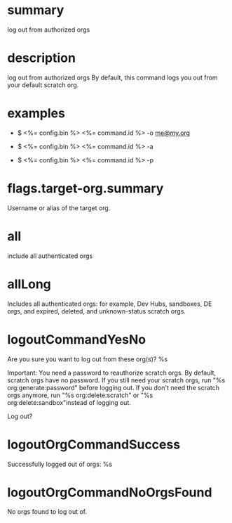 # summary

log out from authorized orgs

# description

log out from authorized orgs
By default, this command logs you out from your default scratch org.

# examples

- $ <%= config.bin %> <%= command.id %> -o me@my.org

- $ <%= config.bin %> <%= command.id %> -a

- $ <%= config.bin %> <%= command.id %> -p

# flags.target-org.summary

Username or alias of the target org.

# all

include all authenticated orgs

# allLong

Includes all authenticated orgs: for example, Dev Hubs, sandboxes, DE orgs, and expired, deleted, and unknown-status scratch orgs.

# logoutCommandYesNo

Are you sure you want to log out from these org(s)?
%s

Important: You need a password to reauthorize scratch orgs. By default, scratch orgs have no password. If you still need your scratch orgs, run "%s org:generate:password" before logging out. If you don't need the scratch orgs anymore, run "%s org:delete:scratch" or "%s org:delete:sandbox"instead of logging out.

Log out?

# logoutOrgCommandSuccess

Successfully logged out of orgs: %s

# logoutOrgCommandNoOrgsFound

No orgs found to log out of.

